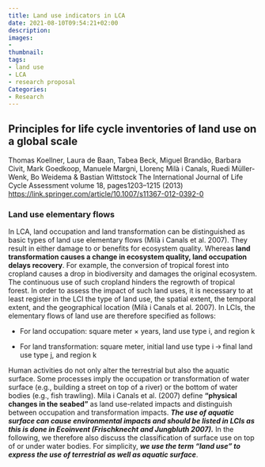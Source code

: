 ```yaml
---
title: Land use indicators in LCA
date: 2021-08-10T09:54:21+02:00
description:
images:
-
thumbnail:
tags:
- land use
- LCA
- research proposal
Categories:
- Research
---
```


## Principles for life cycle inventories of land use on a global scale

Thomas Koellner, Laura de Baan, Tabea Beck, Miguel Brandão, Barbara Civit, Mark Goedkoop, Manuele Margni, Llorenç Milà i Canals, Ruedi Müller-Wenk, Bo Weidema & Bastian Wittstock
The International Journal of Life Cycle Assessment volume 18, pages1203–1215 (2013)
https://link.springer.com/article/10.1007/s11367-012-0392-0

### Land use elementary flows

In LCA, land occupation and land transformation can be distinguished as basic types of land use elementary flows (Milà i Canals et al. 2007). They result in either damage to or benefits for ecosystem quality. Whereas **land transformation causes a change in ecosystem quality, land occupation delays recovery**. For example, the conversion of tropical forest into cropland causes a drop in biodiversity and damages the original ecosystem. The continuous use of such cropland hinders the regrowth of tropical forest. In order to assess the impact of such land uses, it is necessary to at least register in the LCI the type of land use, the spatial extent, the temporal extent, and the geographical location (Milà i Canals et al. 2007). In LCIs, the elementary flows of land use are therefore specified as follows:

* For land occupation: square meter × years, land use type i, and region k

* For land transformation: square meter, initial land use type i → final land use type j, and region k

Human activities do not only alter the terrestrial but also the aquatic surface. Some processes imply the occupation or transformation of water surface (e.g., building a street on top of a river) or the bottom of water bodies (e.g., fish trawling). Mila i Canals et al. (2007) define **“physical changes in the seabed”** as land use-related impacts and distinguish between occupation and transformation impacts. ***The use of aquatic surface can cause environmental impacts and should be listed in LCIs as this is done in Ecoinvent (Frischknecht and Jungbluth 2007).*** In the following, we therefore also discuss the classification of surface use on top of or under water bodies. For simplicity, ***we use the term “land use” to express the use of terrestrial as well as aquatic surface***.
